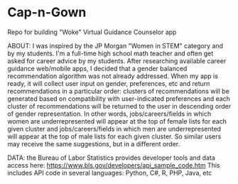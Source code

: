 # Cap-n-Gown
Repo for building "Woke" Virtual Guidance Counselor app

ABOUT: I was inspired by the JP Morgan "Women in STEM" category and by my students. I'm a full-time high school math teacher and often get asked for career advice by my students. After researching available career guidance web/mobile apps, I decided that a gender balanced recommendation algorithm was not already addressed. When my app is ready, it will collect user input on gender, preferences, etc and return recommendations in a particular order: clusters of recommendations will be generated based on compatibility with user-indicated preferences and each cluster of recommendations will be returned to the user in descending order of gender representation. In other words, jobs/careers/fields in which women are underrepresented will appear at the top of female lists for each given cluster and jobs/careers/fields in which men are underrepresented will appear at the top of male lists for each given cluster. So similar users may receive the same suggestions, but in a different order.

DATA: the Bureau of Labor Statistics provides developer tools and data access here:
https://www.bls.gov/developers/api_sample_code.htm
This includes API code in several languages: Python, C#, R, PHP, Java, etc
